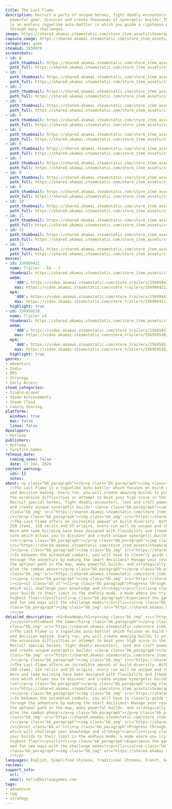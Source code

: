 ```yaml
---
title: The Last Flame
description: Recruit a party of unique heroes, fight deadly encounters, loot and craft
  powerful gear, discover and create thousands of synergetic builds! The Last Flame
  is an endless roguelike auto-battler in which you guide a righteous party of heroes
  through many challenges.
image: https://shared.akamai.steamstatic.com/store_item_assets/steam/apps/1830970/header.jpg?t=1732312392
capsule_image: https://shared.akamai.steamstatic.com/store_item_assets/steam/apps/1830970/capsule_231x87.jpg?t=1732312392
categories: game
steamid: 1830970
screenshots:
- id: 0
  path_thumbnail: https://shared.akamai.steamstatic.com/store_item_assets/steam/apps/1830970/ss_4b5bf33cd70be81588b579cae21a399b17a27b9e.600x338.jpg?t=1732312392
  path_full: https://shared.akamai.steamstatic.com/store_item_assets/steam/apps/1830970/ss_4b5bf33cd70be81588b579cae21a399b17a27b9e.1920x1080.jpg?t=1732312392
- id: 1
  path_thumbnail: https://shared.akamai.steamstatic.com/store_item_assets/steam/apps/1830970/ss_8ee3eae7c57964c7cbad7ce7a4b07166ca04ea27.600x338.jpg?t=1732312392
  path_full: https://shared.akamai.steamstatic.com/store_item_assets/steam/apps/1830970/ss_8ee3eae7c57964c7cbad7ce7a4b07166ca04ea27.1920x1080.jpg?t=1732312392
- id: 2
  path_thumbnail: https://shared.akamai.steamstatic.com/store_item_assets/steam/apps/1830970/ss_2f634b08c59c57bc3ce6cfecfa38ef5d590446e9.600x338.jpg?t=1732312392
  path_full: https://shared.akamai.steamstatic.com/store_item_assets/steam/apps/1830970/ss_2f634b08c59c57bc3ce6cfecfa38ef5d590446e9.1920x1080.jpg?t=1732312392
- id: 3
  path_thumbnail: https://shared.akamai.steamstatic.com/store_item_assets/steam/apps/1830970/ss_b4fa1bdb44553581dd902ec924db726b437a56b2.600x338.jpg?t=1732312392
  path_full: https://shared.akamai.steamstatic.com/store_item_assets/steam/apps/1830970/ss_b4fa1bdb44553581dd902ec924db726b437a56b2.1920x1080.jpg?t=1732312392
- id: 4
  path_thumbnail: https://shared.akamai.steamstatic.com/store_item_assets/steam/apps/1830970/ss_ca5e63b724fcda6601c6e75178f69437023ac1ff.600x338.jpg?t=1732312392
  path_full: https://shared.akamai.steamstatic.com/store_item_assets/steam/apps/1830970/ss_ca5e63b724fcda6601c6e75178f69437023ac1ff.1920x1080.jpg?t=1732312392
- id: 5
  path_thumbnail: https://shared.akamai.steamstatic.com/store_item_assets/steam/apps/1830970/ss_ccaa2bcabd73eb598816bf3f382ebae6b4bd290a.600x338.jpg?t=1732312392
  path_full: https://shared.akamai.steamstatic.com/store_item_assets/steam/apps/1830970/ss_ccaa2bcabd73eb598816bf3f382ebae6b4bd290a.1920x1080.jpg?t=1732312392
- id: 6
  path_thumbnail: https://shared.akamai.steamstatic.com/store_item_assets/steam/apps/1830970/ss_a4c2516ea0a47760f1142f8fbee8eb31f2f27987.600x338.jpg?t=1732312392
  path_full: https://shared.akamai.steamstatic.com/store_item_assets/steam/apps/1830970/ss_a4c2516ea0a47760f1142f8fbee8eb31f2f27987.1920x1080.jpg?t=1732312392
- id: 7
  path_thumbnail: https://shared.akamai.steamstatic.com/store_item_assets/steam/apps/1830970/ss_299d1663aa82879c99d4f3aacf4cf4ab0128e19d.600x338.jpg?t=1732312392
  path_full: https://shared.akamai.steamstatic.com/store_item_assets/steam/apps/1830970/ss_299d1663aa82879c99d4f3aacf4cf4ab0128e19d.1920x1080.jpg?t=1732312392
- id: 8
  path_thumbnail: https://shared.akamai.steamstatic.com/store_item_assets/steam/apps/1830970/ss_e89e2f0acd090857891bc6b6c1f2b16c060194a3.600x338.jpg?t=1732312392
  path_full: https://shared.akamai.steamstatic.com/store_item_assets/steam/apps/1830970/ss_e89e2f0acd090857891bc6b6c1f2b16c060194a3.1920x1080.jpg?t=1732312392
- id: 9
  path_thumbnail: https://shared.akamai.steamstatic.com/store_item_assets/steam/apps/1830970/ss_4847270f3d273f01007524d9dab934a9d4bd61dd.600x338.jpg?t=1732312392
  path_full: https://shared.akamai.steamstatic.com/store_item_assets/steam/apps/1830970/ss_4847270f3d273f01007524d9dab934a9d4bd61dd.1920x1080.jpg?t=1732312392
- id: 10
  path_thumbnail: https://shared.akamai.steamstatic.com/store_item_assets/steam/apps/1830970/ss_a78c7bb0d0e1b201d5d26a8dd8f4da884f2eb953.600x338.jpg?t=1732312392
  path_full: https://shared.akamai.steamstatic.com/store_item_assets/steam/apps/1830970/ss_a78c7bb0d0e1b201d5d26a8dd8f4da884f2eb953.1920x1080.jpg?t=1732312392
- id: 11
  path_thumbnail: https://shared.akamai.steamstatic.com/store_item_assets/steam/apps/1830970/ss_0c70fd685acb501d7b26f94558f6ec0a5a9cd76f.600x338.jpg?t=1732312392
  path_full: https://shared.akamai.steamstatic.com/store_item_assets/steam/apps/1830970/ss_0c70fd685acb501d7b26f94558f6ec0a5a9cd76f.1920x1080.jpg?t=1732312392
- id: 12
  path_thumbnail: https://shared.akamai.steamstatic.com/store_item_assets/steam/apps/1830970/ss_1341515182336ee38e51f2508162e551d3d4b86e.600x338.jpg?t=1732312392
  path_full: https://shared.akamai.steamstatic.com/store_item_assets/steam/apps/1830970/ss_1341515182336ee38e51f2508162e551d3d4b86e.1920x1080.jpg?t=1732312392
- id: 13
  path_thumbnail: https://shared.akamai.steamstatic.com/store_item_assets/steam/apps/1830970/ss_53cf2d87346eb28b5f3da131fc6c79c2cfcc0102.600x338.jpg?t=1732312392
  path_full: https://shared.akamai.steamstatic.com/store_item_assets/steam/apps/1830970/ss_53cf2d87346eb28b5f3da131fc6c79c2cfcc0102.1920x1080.jpg?t=1732312392
movies:
- id: 256994421
  name: Trailer - EA - 2
  thumbnail: https://shared.akamai.steamstatic.com/store_item_assets/steam/apps/256994421/movie.293x165.jpg?t=1705510434
  webm:
    '480': https://video.akamai.steamstatic.com/store_trailers/256994421/movie480_vp9.webm?t=1705510434
    max: https://video.akamai.steamstatic.com/store_trailers/256994421/movie_max_vp9.webm?t=1705510434
  mp4:
    '480': https://video.akamai.steamstatic.com/store_trailers/256994421/movie480.mp4?t=1705510434
    max: https://video.akamai.steamstatic.com/store_trailers/256994421/movie_max.mp4?t=1705510434
  highlight: true
- id: 256959538
  name: Trailer v4
  thumbnail: https://shared.akamai.steamstatic.com/store_item_assets/steam/apps/256959538/movie.293x165.jpg?t=1690870421
  webm:
    '480': https://video.akamai.steamstatic.com/store_trailers/256959538/movie480_vp9.webm?t=1690870421
    max: https://video.akamai.steamstatic.com/store_trailers/256959538/movie_max_vp9.webm?t=1690870421
  mp4:
    '480': https://video.akamai.steamstatic.com/store_trailers/256959538/movie480.mp4?t=1690870421
    max: https://video.akamai.steamstatic.com/store_trailers/256959538/movie_max.mp4?t=1690870421
  highlight: true
genres:
- Adventure
- Indie
- RPG
- Strategy
- Early Access
steam_categories:
- Single-player
- Steam Achievements
- Steam Cloud
- Family Sharing
platforms:
  windows: true
  mac: false
  linux: false
developers:
- Hotloop
publishers:
- Hotloop
- Surefire.Games
release_date:
  coming_soon: false
  date: 17 Jan, 2024
content_warning:
  ids: []
  notes:
about: <p class="bb_paragraph"></p><p class="bb_paragraph"><img class="bb_img" src="https://shared.akamai.steamstatic.com/store_item_assets/steam/apps/1830970/extras/SP_TITLE_1.png?t=1732312392"
  />The Last Flame is a roguelike auto-battler which focuses on build creation, strategy
  and decision making. Every run, you will create amazing builds to progress through
  the ascension difficulties or attempt to beat your high score in the endless mode!
  Recruit special heroes, fight deadly encounters, loot and craft powerful gear, discover
  and create unique synergetic builds! </p><p class="bb_paragraph"></p><p class="bb_paragraph"><img
  class="bb_img" src="https://shared.akamai.steamstatic.com/store_item_assets/steam/apps/1830970/extras/GIF_FIGHT_A3.gif?t=1732312392"
  /></p><p class="bb_paragraph"><img class="bb_img" src="https://shared.akamai.steamstatic.com/store_item_assets/steam/apps/1830970/extras/SP_TITLE_2.png?t=1732312392"
  />The Last Flame offers an incredible amount of build diversity. With over 55 heroes,
  250 items, 120 relics and 55 origins, every run will be unique and challenging!
  Hero and team building have been designed with flexibility and freedom at their
  core which allows you to discover and create unique synergetic builds every single
  run!</p><p class="bb_paragraph"></p><p class="bb_paragraph"><img class="bb_img"
  src="https://shared.akamai.steamstatic.com/store_item_assets/steam/apps/1830970/extras/GIF_Builds.gif?t=1732312392"
  /></p><p class="bb_paragraph"><img class="bb_img" src="https://shared.akamai.steamstatic.com/store_item_assets/steam/apps/1830970/extras/SP_TITLE_3.png?t=1732312392"
  />In between the automated combats, you will have to cleverly guide your heroes
  through the adventure by making the smart decisions! Manage your resources, choose
  the optimal path in the map, make powerful builds, and strategically position and
  plan the combat phase!</p><p class="bb_paragraph"></p><p class="bb_paragraph"><img
  class="bb_img" src="https://shared.akamai.steamstatic.com/store_item_assets/steam/apps/1830970/extras/GIF_Tactical.gif?t=1732312392"
  /></p><p class="bb_paragraph"><img class="bb_img" src="https://shared.akamai.steamstatic.com/store_item_assets/steam/apps/1830970/extras/SP_TITLE_4.png?t=1732312392"
  /></p><ul class="bb_ul"><li><p class="bb_paragraph">Progress through 5 difficulties
  which will challenge your knowledge and strategy!</p></li><li><p class="bb_paragraph">Push
  your builds to their limit in the endless mode, a mode where you try to reach the
  highest floor!</p></li><li><p class="bb_paragraph">Experience the game in diverse
  and fun new ways with the challenge modes!</p></li></ul><p class="bb_paragraph"></p><p
  class="bb_paragraph"><img class="bb_img" src="https://shared.akamai.steamstatic.com/store_item_assets/steam/apps/1830970/extras/GIF_FIGHT_ENDLESS.gif?t=1732312392"
  /></p>
detailed_description: <h1>Roadmap</h1><p><img class="bb_img" src="https://shared.akamai.steamstatic.com/store_item_assets/steam/apps/1830970/extras/roadmap_transparent.png?t=1732312392"
  /></p><br><h1>About the Game</h1><p class="bb_paragraph"></p><p class="bb_paragraph"><img
  class="bb_img" src="https://shared.akamai.steamstatic.com/store_item_assets/steam/apps/1830970/extras/SP_TITLE_1.png?t=1732312392"
  />The Last Flame is a roguelike auto-battler which focuses on build creation, strategy
  and decision making. Every run, you will create amazing builds to progress through
  the ascension difficulties or attempt to beat your high score in the endless mode!
  Recruit special heroes, fight deadly encounters, loot and craft powerful gear, discover
  and create unique synergetic builds! </p><p class="bb_paragraph"></p><p class="bb_paragraph"><img
  class="bb_img" src="https://shared.akamai.steamstatic.com/store_item_assets/steam/apps/1830970/extras/GIF_FIGHT_A3.gif?t=1732312392"
  /></p><p class="bb_paragraph"><img class="bb_img" src="https://shared.akamai.steamstatic.com/store_item_assets/steam/apps/1830970/extras/SP_TITLE_2.png?t=1732312392"
  />The Last Flame offers an incredible amount of build diversity. With over 55 heroes,
  250 items, 120 relics and 55 origins, every run will be unique and challenging!
  Hero and team building have been designed with flexibility and freedom at their
  core which allows you to discover and create unique synergetic builds every single
  run!</p><p class="bb_paragraph"></p><p class="bb_paragraph"><img class="bb_img"
  src="https://shared.akamai.steamstatic.com/store_item_assets/steam/apps/1830970/extras/GIF_Builds.gif?t=1732312392"
  /></p><p class="bb_paragraph"><img class="bb_img" src="https://shared.akamai.steamstatic.com/store_item_assets/steam/apps/1830970/extras/SP_TITLE_3.png?t=1732312392"
  />In between the automated combats, you will have to cleverly guide your heroes
  through the adventure by making the smart decisions! Manage your resources, choose
  the optimal path in the map, make powerful builds, and strategically position and
  plan the combat phase!</p><p class="bb_paragraph"></p><p class="bb_paragraph"><img
  class="bb_img" src="https://shared.akamai.steamstatic.com/store_item_assets/steam/apps/1830970/extras/GIF_Tactical.gif?t=1732312392"
  /></p><p class="bb_paragraph"><img class="bb_img" src="https://shared.akamai.steamstatic.com/store_item_assets/steam/apps/1830970/extras/SP_TITLE_4.png?t=1732312392"
  /></p><ul class="bb_ul"><li><p class="bb_paragraph">Progress through 5 difficulties
  which will challenge your knowledge and strategy!</p></li><li><p class="bb_paragraph">Push
  your builds to their limit in the endless mode, a mode where you try to reach the
  highest floor!</p></li><li><p class="bb_paragraph">Experience the game in diverse
  and fun new ways with the challenge modes!</p></li></ul><p class="bb_paragraph"></p><p
  class="bb_paragraph"><img class="bb_img" src="https://shared.akamai.steamstatic.com/store_item_assets/steam/apps/1830970/extras/GIF_FIGHT_ENDLESS.gif?t=1732312392"
  /></p>
languages: English, Simplified Chinese, Traditional Chinese, French, German
reviews:
support_info:
  url: ''
  email: hello@hotloopgames.com
tags:
- adventure
- rpg
- strategy
---
```

